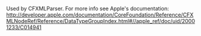 Used by CFXMLParser.  For more info see Apple's documentation: http://developer.apple.com/documentation/CoreFoundation/Reference/CFXMLNodeRef/Reference/DataTypeGroupIndex.html#//apple_ref/doc/uid/20001233/C014941
